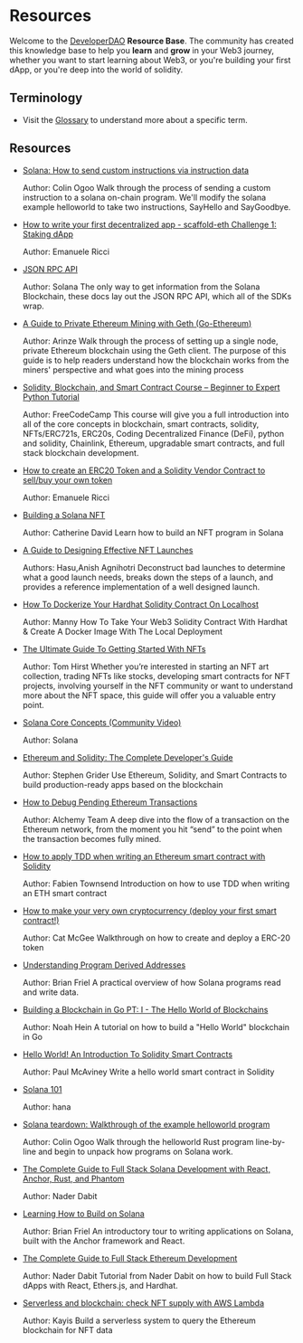 # Resources

Welcome to the [DeveloperDAO](https://github.com/Developer-DAO/developer-dao) **Resource Base**.
The community has created this knowledge base to help you **learn** and **grow** in your Web3 journey, whether you want to start learning about Web3, or you're building your first dApp, or you're deep into the world of solidity.

## Terminology

- Visit the [Glossary](GLOSSARY.md) to understand more about a specific term.

## Resources

- [Solana: How to send custom instructions via instruction data](https://dev.to/cogoo/solana-how-to-send-custom-instructions-via-instruction-data-4g9g)

  Author: Colin Ogoo
  Walk through the process of sending a custom instruction to a solana on-chain program. We'll modify the solana example helloworld to take two instructions, SayHello and SayGoodbye.

- [How to write your first decentralized app - scaffold-eth Challenge 1: Staking dApp](https://dev.to/stermi/scaffold-eth-challenge-1-staking-dapp-4ofb)

  Author: Emanuele Ricci

- [JSON RPC API](https://docs.solana.com/developing/clients/jsonrpc-api)

  Author: Solana
  The only way to get information from the Solana Blockchain, these docs lay out the JSON RPC API, which all of the SDKs wrap.

- [A Guide to Private Ethereum Mining with Geth (Go-Ethereum)](https://dev.to/heydamali/a-guide-to-private-ethereum-mining-with-geth-go-ethereum-13ol)

  Author: Arinze
  Walk through the process of setting up a single node, private Ethereum blockchain using the Geth client. The purpose of this guide is to help readers understand how the blockchain works from the miners' perspective and what goes into the mining process

- [Solidity, Blockchain, and Smart Contract Course – Beginner to Expert Python Tutorial](https://www.youtube.com/watch?v=M576WGiDBdQ&ab_channel=freeCodeCamp.org)

  Author: FreeCodeCamp
  This course will give you a full introduction into all of the core concepts in blockchain, smart contracts, solidity, NFTs/ERC721s, ERC20s, Coding Decentralized Finance (DeFi), python and solidity, Chainlink, Ethereum, upgradable smart contracts, and full stack blockchain development.

- [How to create an ERC20 Token and a Solidity Vendor Contract to sell/buy your own token](https://dev.to/stermi/how-to-create-an-erc20-token-and-a-solidity-vendor-contract-to-sell-buy-your-own-token-4j1m)

  Author: Emanuele Ricci

- [Building a Solana NFT](https://procgen.ai/update/solana/rust/2021/10/03/glitch-punks.html)

  Author: Catherine David
  Learn how to build an NFT program in Solana

- [A Guide to Designing Effective NFT Launches](https://www.paradigm.xyz/2021/10/a-guide-to-designing-effective-nft-launches/)

  Authors: Hasu,Anish Agnihotri
  Deconstruct bad launches to determine what a good launch needs, breaks down the steps of a launch, and provides a reference implementation of a well designed launch.

- [How To Dockerize Your Hardhat Solidity Contract On Localhost](https://codingwithmanny.medium.com/how-to-dockerize-your-hardhat-solidity-contract-on-localhost-a45424369896)

  Author: Manny
  How To Take Your Web3 Solidity Contract With Hardhat & Create A Docker Image With The Local Deployment

- [The Ultimate Guide To Getting Started With NFTs](https://www.tomhirst.com/getting-started-with-nfts)

  Author: Tom Hirst
  Whether you’re interested in starting an NFT art collection, trading NFTs like stocks, developing smart contracts for NFT projects, involving yourself in the NFT community or want to understand more about the NFT space, this guide will offer you a valuable entry point.

- [Solana Core Concepts (Community Video)](https://www.youtube.com/watch?v=4dNuMXBjpr0)

  Author: Solana

- [Ethereum and Solidity: The Complete Developer's Guide](https://www.udemy.com/course/ethereum-and-solidity-the-complete-developers-guide/)

  Author: Stephen Grider
  Use Ethereum, Solidity, and Smart Contracts to build production-ready apps based on the blockchain

- [How to Debug Pending Ethereum Transactions](https://blog.alchemy.com/blog/how-to-debug-pending-ethereum-transactions)

  Author: Alchemy Team
  A deep dive into the flow of a transaction on the Ethereum network, from the moment you hit “send” to the point when the transaction becomes fully mined.

- [How to apply TDD when writing an Ethereum smart contract with Solidity](https://medium.com/@fabientownsend/how-to-apply-tdd-when-writing-an-ethereum-smart-contract-with-solidity-1e4b227a84aa)

  Author: Fabien Townsend
  Introduction on how to use TDD when writing an ETH smart contract

- [How to make your very own cryptocurrency (deploy your first smart contract!)](https://blog.mcgee.cat/how-to-make-your-very-own-cryptocurrency-deploy-your-first-smart-contract)

  Author: Cat McGee
  Walkthrough on how to create and deploy a ERC-20 token

- [Understanding Program Derived Addresses](https://www.brianfriel.xyz/understanding-program-derived-addresses/)

  Author: Brian Friel
  A practical overview of how Solana programs read and write data.

- [Building a Blockchain in Go PT: I - The Hello World of Blockchains](https://dev.to/nheindev/build-the-hello-world-of-blockchain-in-go-bli)

  Author: Noah Hein
  A tutorial on how to build a "Hello World" blockchain in Go

- [Hello World! An Introduction To Solidity Smart Contracts](https://blog.paulmcaviney.ca/hello-world)

  Author: Paul McAviney
  Write a hello world smart contract in Solidity

- [Solana 101](https://2501babe.github.io/posts/solana101.html)

  Author: hana

- [Solana teardown: Walkthrough of the example helloworld program](https://dev.to/cogoo/solana-teardown-walkthrough-of-the-example-helloworld-program-18m4)

  Author: Colin Ogoo
  Walk through the helloworld Rust program line-by-line and begin to unpack how programs on Solana work.

- [The Complete Guide to Full Stack Solana Development with React, Anchor, Rust, and Phantom](https://dev.to/dabit3/the-complete-guide-to-full-stack-solana-development-with-react-anchor-rust-and-phantom-3291)

  Author: Nader Dabit

- [Learning How to Build on Solana](https://www.brianfriel.xyz/learning-how-to-build-on-solana/)

  Author: Brian Friel
  An introductory tour to writing applications on Solana, built with the Anchor framework and React.

- [The Complete Guide to Full Stack Ethereum Development](https://dev.to/dabit3/the-complete-guide-to-full-stack-ethereum-development-3j13)

  Author: Nader Dabit
  Tutorial from Nader Dabit on how to build Full Stack dApps with React, Ethers.js, and Hardhat.

- [Serverless and blockchain: check NFT supply with AWS Lambda](https://dev.to/dashbird/serverless-and-blockchain-check-nft-supply-with-aws-lambda-5d0f)

  Author: Kayis
  Build a serverless system to query the Ethereum blockchain for NFT data
